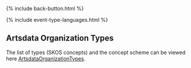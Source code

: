 <p>{% include back-button.html %}</p>
{% include event-type-languages.html %}

## Artsdata Organization Types

The list of types (SKOS concepts) and the concept scheme can be viewed here [ArtsdataOrganizationTypes](http://kg.artsdata.ca/resource/ArtsdataOrganizationTypes).
